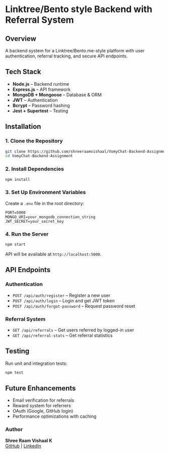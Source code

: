 # Linktree/Bento style Backend with Referral System

## Overview
A backend system for a Linktree/Bento.me-style platform with user authentication, referral tracking, and secure API endpoints.

## Tech Stack
- **Node.js** – Backend runtime  
- **Express.js** – API framework  
- **MongoDB + Mongoose** – Database & ORM  
- **JWT** – Authentication  
- **Bcrypt** – Password hashing  
- **Jest + Supertest** – Testing  

## Installation

### 1. Clone the Repository
```sh
git clone https://github.com/shreeraamvishaal/VomyChat-Backend-Assignment.git
cd VomyChat-Backend-Assignment
```

### 2. Install Dependencies
```sh
npm install
```

### 3. Set Up Environment Variables
Create a `.env` file in the root directory:
```
PORT=5000
MONGO_URI=your_mongodb_connection_string
JWT_SECRET=your_secret_key
```

### 4. Run the Server
```sh
npm start
```
API will be available at `http://localhost:5000`.

## API Endpoints

### Authentication
- `POST /api/auth/register` – Register a new user  
- `POST /api/auth/login` – Login and get JWT token  
- `POST /api/auth/forgot-password` – Request password reset  

### Referral System
- `GET /api/referrals` – Get users referred by logged-in user  
- `GET /api/referral-stats` – Get referral statistics  

## Testing
Run unit and integration tests:
```sh
npm test
```

## Future Enhancements
- Email verification for referrals  
- Reward system for referrers  
- OAuth (Google, GitHub login)  
- Performance optimizations with caching  

### Author  
**Shree Raam Vishaal K**  
[GitHub](https://github.com/shreeraamvishaal) | [LinkedIn](https://www.linkedin.com/in/shree-raam-vishaal-1b6128263/)  
